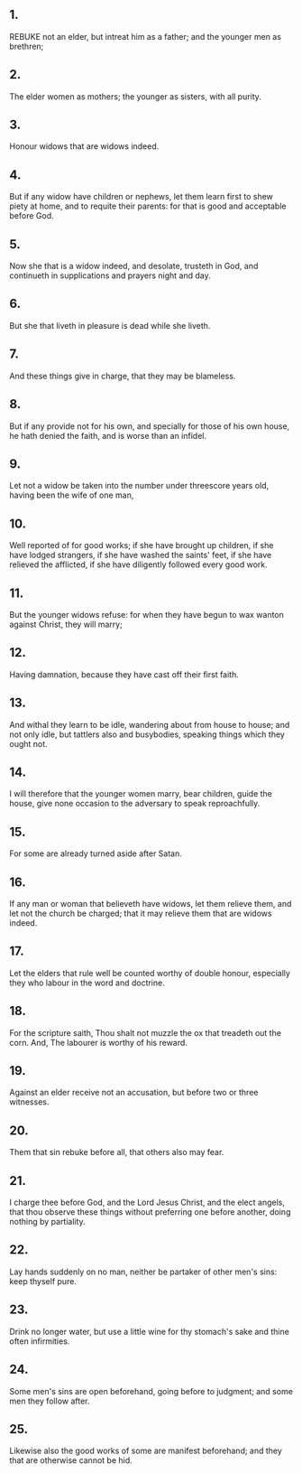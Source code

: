 ## 1.
REBUKE not an elder, but intreat him as a father; and the younger men as brethren;
## 2.
The elder women as mothers; the younger as sisters, with all purity.
## 3.
Honour widows that are widows indeed.
## 4.
But if any widow have children or nephews, let them learn first to shew piety at home, and to requite their parents: for that is good and acceptable before God.
## 5.
Now she that is a widow indeed, and desolate, trusteth in God, and continueth in supplications and prayers night and day.
## 6.
But she that liveth in pleasure is dead while she liveth.
## 7.
And these things give in charge, that they may be blameless.
## 8.
But if any provide not for his own, and specially for those of his own house, he hath denied the faith, and is worse than an infidel.
## 9.
Let not a widow be taken into the number under threescore years old, having been the wife of one man,
## 10.
Well reported of for good works; if she have brought up children, if she have lodged strangers, if she have washed the saints' feet, if she have relieved the afflicted, if she have diligently followed every good work.
## 11.
But the younger widows refuse: for when they have begun to wax wanton against Christ, they will marry;
## 12.
Having damnation, because they have cast off their first faith.
## 13.
And withal they learn to be idle, wandering about from house to house; and not only idle, but tattlers also and busybodies, speaking things which they ought not.
## 14.
I will therefore that the younger women marry, bear children, guide the house, give none occasion to the adversary to speak reproachfully.
## 15.
For some are already turned aside after Satan.
## 16.
If any man or woman that believeth have widows, let them relieve them, and let not the church be charged; that it may relieve them that are widows indeed.
## 17.
Let the elders that rule well be counted worthy of double honour, especially they who labour in the word and doctrine.
## 18.
For the scripture saith, Thou shalt not muzzle the ox that treadeth out the corn. And, The labourer is worthy of his reward.
## 19.
Against an elder receive not an accusation, but before two or three witnesses.
## 20.
Them that sin rebuke before all, that others also may fear.
## 21.
I charge thee before God, and the Lord Jesus Christ, and the elect angels, that thou observe these things without preferring one before another, doing nothing by partiality.
## 22.
Lay hands suddenly on no man, neither be partaker of other men's sins: keep thyself pure.
## 23.
Drink no longer water, but use a little wine for thy stomach's sake and thine often infirmities.
## 24.
Some men's sins are open beforehand, going before to judgment; and some men they follow after.
## 25.
Likewise also the good works of some are manifest beforehand; and they that are otherwise cannot be hid.
